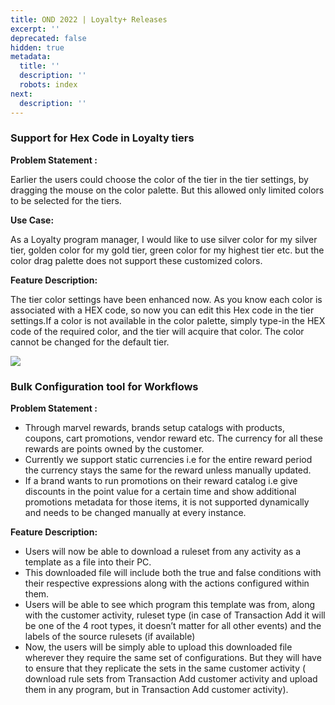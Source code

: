 ```yaml
---
title: OND 2022 | Loyalty+ Releases
excerpt: ''
deprecated: false
hidden: true
metadata:
  title: ''
  description: ''
  robots: index
next:
  description: ''
---
```

### Support for Hex Code in Loyalty tiers

**Problem Statement :**

Earlier the users could choose the color of the tier in the tier settings, by dragging the mouse on the color palette. But this allowed only limited colors to be selected for the tiers.

**Use Case:**

As a Loyalty program manager, I would like to use silver color for my silver tier, golden color for my gold tier, green color for my highest tier etc. but the color drag palette does not support these customized colors. 

**Feature Description:**

The tier color settings have been enhanced now. As you know each color is associated with a HEX code, so now you can edit this Hex code in the tier settings.If a color is not available in the color palette, simply type-in the HEX code of the required color, and the tier will acquire that color. The color cannot be changed for the default tier.

![](https://files.readme.io/be61e02-unnamed.png)

### Bulk Configuration tool for Workflows

**Problem Statement :**

* Through marvel rewards, brands setup catalogs with products, coupons, cart promotions, vendor reward etc. The currency for all these rewards are points owned by the customer.
* Currently we support static currencies i.e for the entire reward period the currency stays the same for the reward unless manually updated.
* If a brand wants to run promotions on their reward catalog i.e give discounts in the point value for a certain time and show additional promotions metadata for those items, it is not supported dynamically and needs to be changed manually at every instance.

**Feature Description:**

* Users will now be able to download a ruleset from any activity as a template as a file into their PC.
* This downloaded file will include both the true and false conditions with their respective expressions along with the actions configured within them.
* Users will be able to see which program this template was from, along with the customer activity, ruleset type (in case of Transaction Add it will be one of the 4 root types, it doesn’t matter for all other events) and the labels of the source rulesets (if available)
* Now, the users will be simply able to upload this downloaded file wherever they require the same set of configurations. But they will have to ensure that they replicate the sets in the same customer activity ( download rule sets from Transaction Add customer activity and upload them in any program, but in Transaction Add customer activity).
